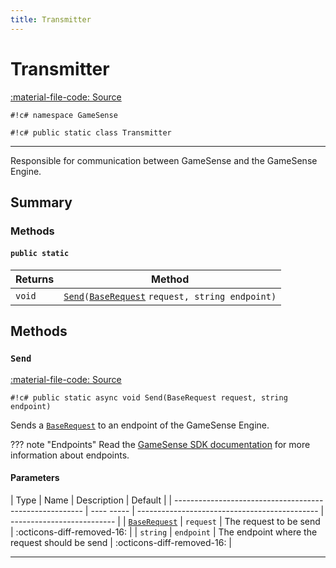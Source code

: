```yaml
---
title: Transmitter
---
```


# Transmitter
[:material-file-code: Source](https://github.com/habetuz/GameSense/blob/main/Transmitter.cs)

`#!c# namespace GameSense`

`#!c# public static class Transmitter`

---

Responsible for communication between GameSense and the GameSense Engine.

## Summary
### Methods
#### `public static`
| Returns            | Method                                                                                                  |
| ------------------ | ------------------------------------------------------------------------------------------------------- |
| `void`             | [`Send`](#send)`(`[`BaseRequest`](/Reference/Struct/Request/BaseRequest/) `request, string endpoint)`   |

## Methods
### `Send`
[:material-file-code: Source](https://github.com/habetuz/GameSense/blob/main/Transmitter.cs#L79)

`#!c# public static async void Send(BaseRequest request, string endpoint)`

Sends a [`BaseRequest`](/Reference/Struct/Request/BaseRequest/) to an endpoint of the GameSense Engine.

??? note "Endpoints"
    Read the [GameSense SDK documentation](https://github.com/SteelSeries/gamesense-sdk/blob/master/doc/api/sending-game-events.md) for more information about endpoints. 

#### Parameters
| Type                                                    | Name       | Description                                   | Default                    |
| ------------------------------------------------------- | ---- ----- | --------------------------------------------- | -------------------------- |
| [`BaseRequest`](/Reference/Struct/Request/BaseRequest/) | `request`  | The request to be send                        | :octicons-diff-removed-16: |
| `string`                                                | `endpoint` | The endpoint where the request should be send | :octicons-diff-removed-16: |

---